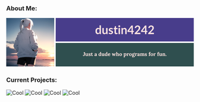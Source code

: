 <h3>About Me:</h3>

![ABOUTME](https://raw.githubusercontent.com/dustin4242/dustin4242/main/ABOUTME.png)

<h3>Current Projects:</h3>

![Cool](https://placehold.co/800x70@3x/crimson/mistyrose?text=Dale+(Custom+Line+Editor))
![Cool](https://placehold.co/800x70@3x/mediumseagreen/mistyrose?text=Dash+(Custom+Unix+Shell))
![Cool](https://placehold.co/800x70@3x/cornflowerblue/mistyrose?text=Winter+(Custom+Programming+Language))
![Cool](https://placehold.co/800x70@3x/plum/mistyrose?text=Daos+(Custom+Operating+System))
